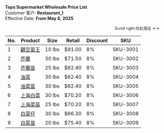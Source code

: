 **Tops Supermarket Wholesale Price List**
<br>Customer 客户: **Restaurant_1**
<br>Effective Date: **From May 8, 2025**


<p style="text-align:right; font-size:0.9em; margin-bottom:8px;">
  Scroll right 向右滑动 →→
</p>

 | No. | Product                                                                                              | Size   | Retail  | Discount | SKU       |
| --- | ---------------------------------------------------------------------------------------------------- | ------ | ------- | -------- | --------- |
| 1   | [觀豆苗王](https://mckinwholesale.ca/products/sku-3001)                                              | 10 lbs | $91.00  | 8%       | SKU-3001  |
| 2   | [芥蘭](https://mckinwholesale.ca/products/sku-3002)                                                  | 30 lbs | $71.50  | 8%       | SKU-3002  |
| 3   | [芥蘭苗](https://mckinwholesale.ca/products/sku-3003)                                                | 25 lbs | $62.40  | 8%       | SKU-3003  |
| 4   | [油菜](https://mckinwholesale.ca/products/sku-3004)                                                  | 30 lbs | $62.40  | 8%       | SKU-3004  |
| 5   | [油菜苗](https://mckinwholesale.ca/products/sku-3005)                                                | 30 lbs | $62.40  | 8%       | SKU-3005  |
| 6   | [上海白菜](https://mckinwholesale.ca/products/sku-3006)                                              | 30 lbs | $70.20  | 8%       | SKU-3006  |
| 7   | [上海菜苗](https://mckinwholesale.ca/products/sku-3007)                                              | 25 lbs | $70.20  | 8%       | SKU-3007  |
| 8   | [白菜仔](https://mckinwholesale.ca/products/sku-3008)                                                | 30 lbs | $66.30  | 8%       | SKU-3008  |
| 9   | [白菜苗](https://mckinwholesale.ca/products/sku-3009)                                                | 20 lbs | $75.40  | 8%       | SKU-3009  |